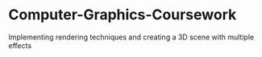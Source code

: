 # Computer-Graphics-Coursework
Implementing rendering techniques and creating a 3D scene with multiple effects
